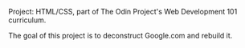 Project: HTML/CSS, part of The Odin Project's Web Development 101 curriculum.

The goal of this project is to deconstruct Google.com and rebuild it.